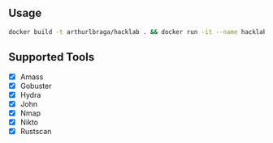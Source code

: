 ## Usage

```sh
docker build -t arthurlbraga/hacklab . && docker run -it --name hacklab arthurlbraga/hacklab:latest /bin/zsh
```

## Supported Tools

- [x] Amass
- [x] Gobuster
- [x] Hydra
- [x] John
- [x] Nmap
- [x] Nikto
- [x] Rustscan